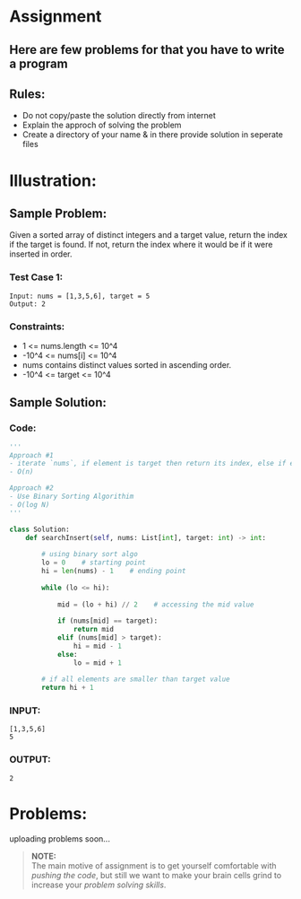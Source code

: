 # Assignment
## Here are few problems for that you have to write a program
## Rules:
- Do not copy/paste the solution directly from internet
- Explain the approch of solving the problem
- Create a directory of your name & in there provide solution in seperate files

# Illustration:
## Sample Problem:
Given a sorted array of distinct integers and a target value, return the index if the target is found. If not, return the index where it would be if it were inserted in order.

### Test Case 1:
```
Input: nums = [1,3,5,6], target = 5
Output: 2
```
### Constraints:
- 1 <= nums.length <= 10^4
- -10^4 <= nums[i] <= 10^4
- nums contains distinct values sorted in ascending order.
- -10^4 <= target <= 10^4

## Sample Solution:
### Code:
```py
'''
Approach #1
- iterate `nums`, if element is target then return its index, else if element exceeds target then return its index
- O(n)

Approach #2
- Use Binary Sorting Algorithim
- O(log N)
'''

class Solution:
    def searchInsert(self, nums: List[int], target: int) -> int:
        
        # using binary sort algo
        lo = 0    # starting point
        hi = len(nums) - 1    # ending point
                
        while (lo <= hi):
            
            mid = (lo + hi) // 2    # accessing the mid value
            
            if (nums[mid] == target):
                return mid
            elif (nums[mid] > target):
                hi = mid - 1
            else:
                lo = mid + 1
        
        # if all elements are smaller than target value
        return hi + 1
```

### INPUT:
```
[1,3,5,6]
5
```

### OUTPUT:
```
2
```
# Problems:
uploading problems soon...


>**NOTE:** <br> The main motive of assignment is to get yourself comfortable with *pushing the code*, but still we want to make your brain cells grind to increase your *problem solving skills*.